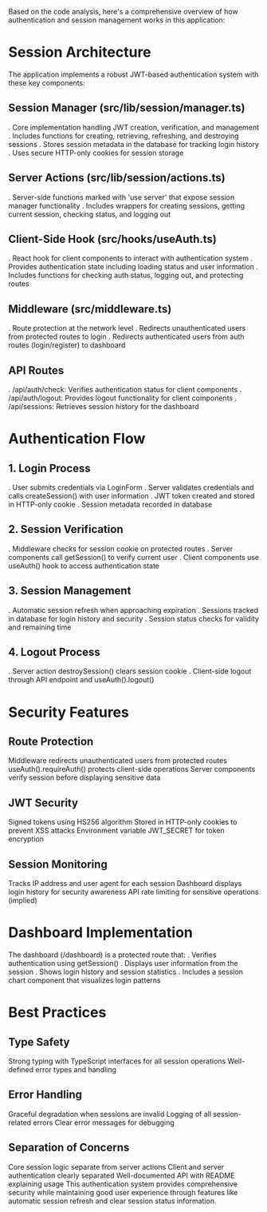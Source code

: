 Based on the code analysis, here's a comprehensive overview of how authentication and session management works in this application:
# Session Architecture
The application implements a robust JWT-based authentication system with these key components:
## Session Manager (src/lib/session/manager.ts)
. Core implementation handling JWT creation, verification, and management
. Includes functions for creating, retrieving, refreshing, and destroying sessions
. Stores session metadata in the database for tracking login history
. Uses secure HTTP-only cookies for session storage
## Server Actions (src/lib/session/actions.ts)
. Server-side functions marked with 'use server' that expose session manager functionality
. Includes wrappers for creating sessions, getting current session, checking status, and logging out
## Client-Side Hook (src/hooks/useAuth.ts)
. React hook for client components to interact with authentication system
. Provides authentication state including loading status and user information
. Includes functions for checking auth status, logging out, and protecting routes
## Middleware (src/middleware.ts)
. Route protection at the network level
. Redirects unauthenticated users from protected routes to login
. Redirects authenticated users from auth routes (login/register) to dashboard
## API Routes
. /api/auth/check: Verifies authentication status for client components
. /api/auth/logout: Provides logout functionality for client components
. /api/sessions: Retrieves session history for the dashboard

# Authentication Flow
## 1. Login Process
. User submits credentials via LoginForm
. Server validates credentials and calls createSession() with user information
. JWT token created and stored in HTTP-only cookie
. Session metadata recorded in database
## 2. Session Verification
. Middleware checks for session cookie on protected routes
. Server components call getSession() to verify current user
. Client components use useAuth() hook to access authentication state
## 3. Session Management
. Automatic session refresh when approaching expiration
. Sessions tracked in database for login history and security
. Session status checks for validity and remaining time
## 4. Logout Process
. Server action destroySession() clears session cookie
. Client-side logout through API endpoint and useAuth().logout()

# Security Features
## Route Protection
Middleware redirects unauthenticated users from protected routes
useAuth().requireAuth() protects client-side operations
Server components verify session before displaying sensitive data
## JWT Security
Signed tokens using HS256 algorithm
Stored in HTTP-only cookies to prevent XSS attacks
Environment variable JWT_SECRET for token encryption
## Session Monitoring
Tracks IP address and user agent for each session
Dashboard displays login history for security awareness
API rate limiting for sensitive operations (implied)

# Dashboard Implementation
The dashboard (/dashboard) is a protected route that:
. Verifies authentication using getSession()
. Displays user information from the session
. Shows login history and session statistics
. Includes a session chart component that visualizes login patterns

# Best Practices

## Type Safety
Strong typing with TypeScript interfaces for all session operations
Well-defined error types and handling
## Error Handling
Graceful degradation when sessions are invalid
Logging of all session-related errors
Clear error messages for debugging
## Separation of Concerns
Core session logic separate from server actions
Client and server authentication clearly separated
Well-documented API with README explaining usage
This authentication system provides comprehensive security while maintaining good user experience through features like automatic session refresh and clear session status information.